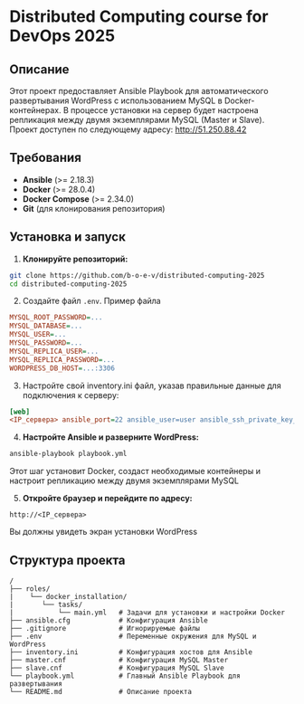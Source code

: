 # Distributed Computing course for DevOps 2025

## Описание

Этот проект предоставляет Ansible Playbook для автоматического развертывания WordPress с использованием MySQL в Docker-контейнерах. В процессе установки на сервер будет настроена репликация между двумя экземплярами MySQL (Master и Slave). Проект доступен по следующему адресу: http://51.250.88.42

## Требования

- **Ansible** (>= 2.18.3)
- **Docker** (>= 28.0.4)
- **Docker Compose** (>= 2.34.0)
- **Git** (для клонирования репозитория)

## Установка и запуск

1. **Клонируйте репозиторий:**

```sh
git clone https://github.com/b-o-e-v/distributed-computing-2025
cd distributed-computing-2025
```

2. Создайте файл `.env`. Пример файла

```ini
MYSQL_ROOT_PASSWORD=...
MYSQL_DATABASE=...
MYSQL_USER=...
MYSQL_PASSWORD=...
MYSQL_REPLICA_USER=...
MYSQL_REPLICA_PASSWORD=...
WORDPRESS_DB_HOST=...:3306
```

3. Настройте свой inventory.ini файл, указав правильные данные для подключения к серверу:

```ini
[web]
<IP_сервера> ansible_port=22 ansible_user=user ansible_ssh_private_key_file=~/.ssh/distributed_computing/private_key
```

4. **Настройте Ansible и разверните WordPress:**

```sh
ansible-playbook playbook.yml
```

Этот шаг установит Docker, создаст необходимые контейнеры и настроит репликацию между двумя экземплярами MySQL

5. **Откройте браузер и перейдите по адресу:**

`http://<IP_сервера>`

Вы должны увидеть экран установки WordPress

## Структура проекта

```none
/
├── roles/
|    └── docker_installation/
|       └── tasks/
|           └── main.yml   # Задачи для установки и настройки Docker
├── ansible.cfg            # Конфигурация Ansible
├── .gitignore             # Игнорируемые файлы
├── .env                   # Переменные окружения для MySQL и WordPress
├── inventory.ini          # Конфигурация хостов для Ansible
├── master.cnf             # Конфигурация MySQL Master
├── slave.cnf              # Конфигурация MySQL Slave
└── playbook.yml           # Главный Ansible Playbook для развертывания
└── README.md              # Описание проекта
```
